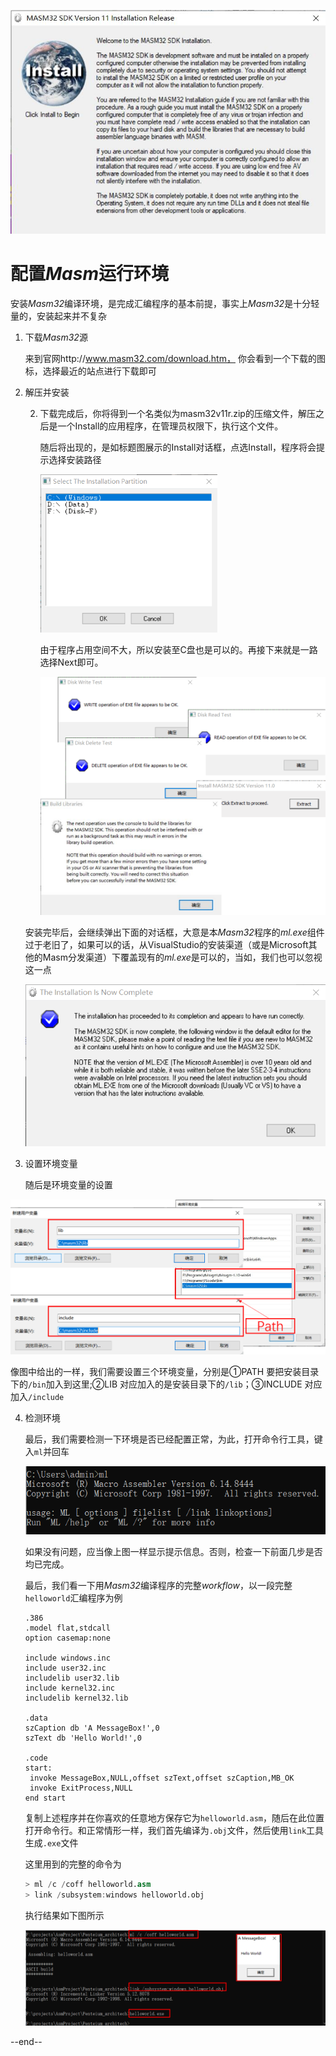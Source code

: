 ![](.\media\title.jpg)

# 配置*Masm*运行环境



安装*Masm32*编译环境，是完成汇编程序的基本前提，事实上*Masm32*是十分轻量的，安装起来并不复杂



1. 下载*Masm32*源

   来到官网http://www.masm32.com/download.htm， 你会看到一个下载的图标，选择最近的站点进行下载即可

   

2. 解压并安装

   2. 下载完成后，你将得到一个名类似为masm32v11r.zip的压缩文件，解压之后是一个Install的应用程序，在管理员权限下，执行这个文件。

      随后将出现的，是如标题图展示的Install对话框，点选Install，程序将会提示选择安装路径

      <img src=".\media\repo0.png" style="zoom: 67%;" />

      由于程序占用空间不大，所以安装至C盘也是可以的。再接下来就是一路选择Next即可。

      <img src=".\media\repo1.png" style="zoom: 50%;" />

   安装完毕后，会继续弹出下面的对话框，大意是本*Masm32*程序的*ml.exe*组件过于老旧了，如果可以的话，从VisualStudio的安装渠道（或是Microsoft其他的Masm分发渠道）下覆盖现有的*ml.exe*是可以的，当如，我们也可以忽视这一点

   ![](.\media\indicate.png)

3. 设置环境变量

   随后是环境变量的设置

![](.\media\repo2.png)

像图中给出的一样，我们需要设置三个环境变量，分别是①PATH 要把安装目录下的`/bin`加入到这里;②LIB 对应加入的是安装目录下的`/lib`；③INCLUDE 对应加入`/include`

4. 检测环境

   最后，我们需要检测一下环境是否已经配置正常，为此，打开命令行工具，键入`ml`并回车

   ![](.\media\repo3.png)

   如果没有问题，应当像上图一样显示提示信息。否则，检查一下前面几步是否均已完成。

   最后，我们看一下用*Masm32*编译程序的完整*workflow*，以一段完整`helloworld`汇编程序为例

   ```assembly
   .386
   .model flat,stdcall
   option casemap:none
   
   include windows.inc
   include user32.inc
   includelib user32.lib
   include kernel32.inc
   includelib kernel32.lib
   
   .data
   szCaption db 'A MessageBox!',0
   szText db 'Hello World!',0
   
   .code
   start:
   	invoke MessageBox,NULL,offset szText,offset szCaption,MB_OK
   	invoke ExitProcess,NULL
   end start
   
   ```

   复制上述程序并在你喜欢的任意地方保存它为`helloworld.asm`，随后在此位置打开命令行。和正常情形一样，我们首先编译为`.obj`文件，然后使用`link`工具生成`.exe`文件

   这里用到的完整的命令为

   ```D
   > ml /c /coff helloworld.asm
   > link /subsystem:windows helloworld.obj
   ```

   

   执行结果如下图所示

   ![](.\media\repo4.png)













--end--

